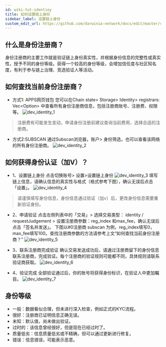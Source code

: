 ```yaml
---
id: wiki-tut-identiey
title: 如何设置链上身份
sidebar_label: 设置链上身份
custom_edit_url: https://github.com/darwinia-network/docs/edit/master/content/zh-CN/wiki-tut-identity.md
---
```


## 什么是身份注册商？
身份注册商的主要工作就是验证链上身份真实性，并根据身份信息的完整性或真实性，授予不同的身份等级。获得一个较高的身份等级，会增加信任度与社区知名度，有利于参与链上治理、竞选验证人等活动。


## 如何查找当前身份注册商？
- 方式1: APPS网页钱包
您可以在Chain state> Storage> Identity> registrars: Vec<Option<RegistrarInfo>> 中查看所有身份注册商信息，包括注册商账号、注册费、权限等。
![dev_identity_1](assets/dev_identity_1.png)
> 注册费有可能发生变动，申请身份注册前建议查询当前费用，选择合适的注册商。

- 方式2:SUBSCAN
通过Subscan浏览器，账户> 身份筛选，也可以查看该网络的所有身份注册商。
![dev_identity_2](assets/dev_identity_2.png)


## 如何获得身份认证（加V）？

- 1、设置链上身份
点击切换账号> 设置>设置链上身份
![dev_identity_3](assets/dev_identity_3.png)
填写链上信息，请确认信息的真实性与格式（格式参考下图），确认无误后点击「设置」。
![dev_identity_4](assets/dev_identity_4.png)
> 请谨慎填写身份信息，身份信息通过验证（加v）后，更改身份信息需要重新验证身份。

- 2、申请验证
点击左侧列表中的「交易」>  选择交易类型： identity / requestJudgement > 设置注册商参数：reg_index 和max_fee，确认无误后点击「签名并发送」。
下图以#0注册商 subscan 为例，reg_index填写0，max_fee填写100。查找注册商参数的方法请参考上文“如何查找当前身份注册商？”
![dev_identity_5](assets/dev_identity_5.png)

- 3、联系注册商完成验证
确认交易发送成功后，请通过注册商留下的身份信息联系注册商，完成验证。每个注册商的验证规则可能都不同，具体规则请联系验证商获取。
![dev_identity_6](assets/dev_identity_6.png)

- 4、验证完成
全部验证通过后，你的账号将获得身份标识，在验证人中更加瞩目。
![dev_identity_7](assets/dev_identity_7.png)


## 身份等级

- 一般：数据看似合理，但未进行深入检查，例如正式的KYC流程。
- 很好：注册商已证明信息正确无误。
- 未知：默认值，尚未做出验证。
- 过时的：该信息曾经很好，但是现在已经过时了。
- 质量低劣：信息质量低劣或不精确，但可以通过更新进行修复。
- 错误：信息错误，可能表示恶意。
